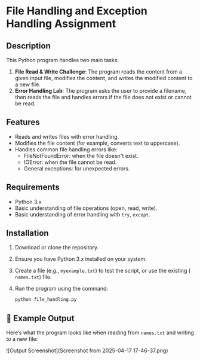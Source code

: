 # File Handling and Exception Handling Assignment

## Description

This Python program handles two main tasks:

1. **File Read & Write Challenge**: The program reads the content from a given input file, modifies the content, and writes the modified content to a new file.
2. **Error Handling Lab**: The program asks the user to provide a filename, then reads the file and handles errors if the file does not exist or cannot be read.

## Features

- Reads and writes files with error handling.
- Modifies the file content (for example, converts text to uppercase).
- Handles common file handling errors like:
  - FileNotFoundError: when the file doesn't exist.
  - IOError: when the file cannot be read.
  - General exceptions: for unexpected errors.
  
## Requirements

- Python 3.x
- Basic understanding of file operations (open, read, write).
- Basic understanding of error handling with `try`, `except`.

## Installation

1. Download or clone the repository.
2. Ensure you have Python 3.x installed on your system.
3. Create a file (e.g., `myexample.txt`) to test the script, or use the existing ( `names.txt`) file.
4. Run the program using the command:

   ```bash
   python file_handling.py


## 📸 Example Output

Here’s what the program looks like when reading from `names.txt` and writing to a new file:

![Output Screenshot](Screenshot from 2025-04-17 17-46-37.png)
